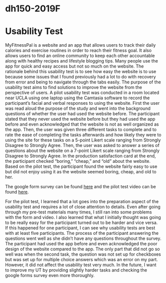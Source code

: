 # dh150-2019F

# Usability Test 

MyFitnessPal is a website and an app that allows users to track their daily calories and exercise routines in order to reach their fitness goal. It also allows users to find an online community to keep each other accountable along with healthy recipes and lifestyle blogging tips. Many people use the app for quick and easy access but not so much on the website. The rationale behind this usability test is to see how easy the website is to use because some issues that I found previously had a lot to do with recovery from error and being to navigate through the tabs easily. The purpose of the usability test aims to find solutions to improve the website from the perspective of users.  A pilot usability test was conducted in a room located near UCLA using one laptop using the Camtasia software to record the participant’s facial and verbal responses to using the website. First the user was read aloud the purpose of the study and went into the background questions of whether the user had used the website before. The participant stated that they never used the website before but they had used the app before and even acknowledged that the website is not as well organized as the app. Then, the user was given three different tasks to complete and to rate the ease of completing the tasks afterwards and how likely they were to using the site for these tasks on a 5-point Likert scale ranging from Strongly Disagree to Strongly Agree. Then, the user was asked to answer a series of questions about the website on a 7-point Likert scale ranging from Strongly Disagree to Strongly Agree.  In the production satisfaction card at the end, the participant checked “boring,” “cheap,” and “old” about the website. Based on the pilot test, the participant found the website fairly easy to use but did not enjoy using it as the website seemed boring, cheap, and old to her. 

The google form survey can be found [here](https://drive.google.com/file/d/1jxYNHZyAKt7O8DE4CQfA781S-hFMlElH/view?usp=sharing) and the pilot test video can be found [here](https://forms.gle/zMr8MCSfV8tP6eZdA). 


For the pilot test, I learned that a lot goes into the preparation aspect of the usability test and requires a lot of close attention to details. Even after going through my pre-test materials many times, I still ran into some problems with the form and video. I also learned that what I initially thought was going to be really easy for the participant turned out to be harder and vice versa. If this happened for one participant, I can see why usability tests are best with at least five participants. The process of the participant answering the questions went well as she didn’t have any questions throughout the survey. The participant had used the app before and even acknowledged the poor design of the website compared to the app. The only part that did not go so well was when the second task, the question was not set up for checkboxes but was set up for multiple choice answers which was an error on my part. However, it did not affect the usability test very much. In the future, I want to improve my UT by providing slightly harder tasks and checking the google forms survey even more thoroughly. 
